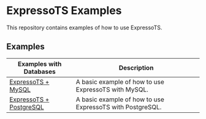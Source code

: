 # ExpressoTS Examples

This repository contains examples of how to use ExpressoTS.

## Examples

| Examples with Databases                             | Description                                               |
| --------------------------------------------------- | --------------------------------------------------------- |
| [ExpressoTS + MySQL](./expressots-mysql/)           | A basic example of how to use ExpressoTS with MySQL.      |
| [ExpressoTS + PostgreSQL](./expressots-postgresql/) | A basic example of how to use ExpressoTS with PostgreSQL. |
